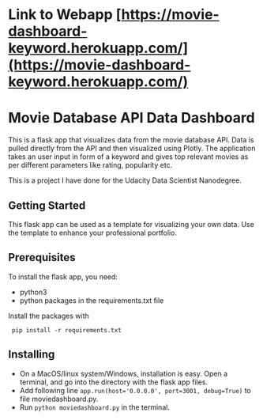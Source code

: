 # Link to Webapp [https://movie-dashboard-keyword.herokuapp.com/](https://movie-dashboard-keyword.herokuapp.com/)

# Movie Database API Data Dashboard 

This is a flask app that visualizes data from the movie database API. Data is
pulled directly from the API and then visualized using Plotly. The application 
takes an user input in form of a keyword and gives top relevant movies as per
different parameters like rating, popularity etc.

This is a project I have done for the Udacity Data Scientist Nanodegree. 

## Getting Started 

This flask app can be used as a template for visualizing your own data. Use
the template to enhance your professional portfolio. 

## Prerequisites

To install the flask app, you need:
- python3
- python packages in the requirements.txt file
 
 Install the packages with
``` 
 pip install -r requirements.txt
```

## Installing

* On a MacOS/linux system/Windows, installation is easy. Open a terminal, and go into 
the directory with the flask app files.
* Add following line `app.run(host='0.0.0.0', port=3001, debug=True)` to file moviedashboard.py.
* Run `python moviedashboard.py` in the terminal.
